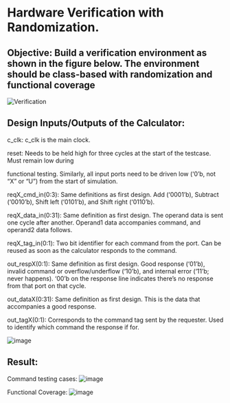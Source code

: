 # Hardware Verification with Randomization.

## Objective: Build a verification environment as shown in the figure below. The environment should be class-based with randomization and functional coverage

![Verification](https://user-images.githubusercontent.com/60360984/121116633-d7af6880-c7e4-11eb-9444-ce4b0d225a67.png)

## Design Inputs/Outputs of the Calculator:
c_clk: c_clk is the main clock.

reset: Needs to be held high for three cycles at the start of the testcase. Must remain low during

functional testing. Similarly, all input ports need to be driven low (‘0’b, not “X” or “U”) from the start of simulation.

reqX_cmd_in(0:3): Same definitions as first design. Add (‘0001’b), Subtract (‘0010’b), Shift left (‘0101’b), and Shift right (‘0110’b).

reqX_data_in(0:31): Same definition as first design. The operand data is sent one cycle after another. Operand1 data accompanies command, and operand2 data follows.

reqX_tag_in(0:1): Two bit identifier for each command from the port. Can be reused as soon as the calculator responds to the command.

out_respX(0:1): Same definition as first design. Good response (‘01’b), invalid command or overflow/underflow (‘10’b), and internal error (‘11’b; never happens). ‘00’b on the response line indicates there’s no response from that port on that cycle.

out_dataX(0:31): Same definition as first design. This is the data that accompanies a good response.

out_tagX(0:1): Corresponds to the command tag sent by the requester. Used to identify which command the response if for.

![image](https://user-images.githubusercontent.com/60360984/121116900-442a6780-c7e5-11eb-9624-72ce687cfef7.png)

## Result:

Command testing cases:
![image](https://user-images.githubusercontent.com/60360984/121117016-776cf680-c7e5-11eb-8ce2-5b47bbb8a8da.png)

Functional Coverage:
![image](https://user-images.githubusercontent.com/60360984/121117051-85bb1280-c7e5-11eb-9219-c57f7e166614.png)
